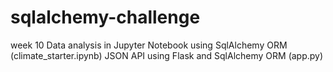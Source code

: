 # sqlalchemy-challenge
 week 10
Data analysis in Jupyter Notebook using SqlAlchemy ORM (climate_starter.ipynb)
JSON API using Flask and SqlAlchemy ORM (app.py)
